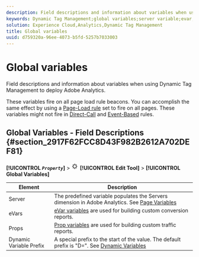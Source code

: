 ```yaml
---
description: Field descriptions and information about variables when using Dynamic Tag Management to deploy Adobe Analytics.
keywords: Dynamic Tag Management;global variables;server variable;evar;props;dynamic variable prefix;dynamic variable
solution: Experience Cloud,Analytics,Dynamic Tag Management
title: Global variables
uuid: d759320a-96ee-4073-b5fd-5257b7033003
---
```


# Global variables

Field descriptions and information about variables when using Dynamic Tag Management to deploy Adobe Analytics.

These variables fire on all page load rule beacons. You can accomplish the same effect by using a [Page-Load rule](/help/implement/c-implement-with-dtm/c-rules/t-rules-page-conditions.md) set to fire on all pages. These variables might not fire in [Direct-Call](/help/implement/c-implement-with-dtm/c-rules/t-rules-direct-conditions.md) and [Event-Based](/help/implement/c-implement-with-dtm/c-rules/t-rules-event-conditions.md) rules.

## Global Variables - Field Descriptions {#section_2917F62FCC8D43F982B2612A702DEF81}

**[!UICONTROL  *`Property`*]** > ![](assets/settings_gear.png) **[!UICONTROL Edit Tool]** > **[!UICONTROL Global Variables]** 

| Element | Description |
|--- |--- |
|Server|The predefined variable populates the  Servers dimension in Adobe Analytics. See [Page Variables](/help/implement/js-implementation/page-variables/page-variables.md)|
|eVars|[eVar variables](/help/implement/js-implementation/c-variables/page-variables.md) are used for building custom conversion reports.|
|Props|[Prop variables](/help/implement/js-implementation/c-variables/page-variables.md) are used for building custom traffic reports.|
|Dynamic Variable Prefix|A special prefix to the start of the value. The default prefix is "D=". See [Dynamic Variables](/help/implement/js-implementation/c-variables/dynvars-overview.md)|
